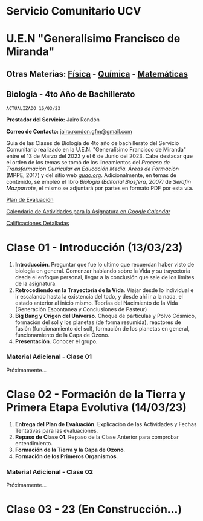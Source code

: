 # Servicio Comunitario UCV
# U.E.N "Generalísimo Francisco de Miranda" 
## Otras Materias: [Física](FSC.md) - [Química](QMC.md) - [Matemáticas](MTM.md)

## Biología - 4to Año de Bachillerato

`ACTUALIZADO 16/03/23`

**Prestador del Servicio:** Jairo Rondón

**Correo de Contacto:** jairo.rondon.gfm@gmail.com

Guía de las Clases de Biología de 4to año de bachillerato del Servicio Comunitario realizado en la U.E.N. "Generalísimo Francisco de Miranda" entre el 13 de Marzo del 2023 y el 6 de Junio del 2023. Cabe destacar que el orden de los temas se tomó de los lineamientos del *Proceso de Transformación Curricular en Educación Media. Áreas de Formación* (MPPE, 2017) y del sitio web [*guao.org*](https://guao.org/cuarto_ano/biologia). Adicionalmente, en temas de contenido, se empleó el libro *Biología (Editorial Biosfera, 2007)* de *Serafín Mazparrote*, el mismo se adjuntará por partes en formato PDF por esta vía. 

[Plan de Evaluación](Plan_Eval.pdf)

[Calendario de Actividades para la Asignatura en *Google Calendar*](https://calendar.google.com/calendar/embed?src=jairo.rondon.gfm%40gmail.com&ctz=America%2FCaracas)

[Calificaciones Detalladas](https://docs.google.com/spreadsheets/d/1dEX6elJxsQzoTEhX-kjFiQTtKCnsyaoQBF-lZcFot2M/edit?usp=sharing)

# Clase 01 - Introducción (13/03/23)

1. **Introducción**. Preguntar que fue lo ultimo que recuerdan haber visto de biología en general. Comenzar hablando sobre la Vida y su trayectoria desde el enfoque personal, llegar a la conclusión que sale de los limites de la asignatura.
2. **Retrocediendo en la Trayectoria de la Vida**. Viajar desde lo individual e ir escalando hasta la existencia del todo, y desde ahí ir a la nada, el estado anterior al inicio mismo. Teorías del Nacimiento de la Vida (Generación Espontanea y Conclusiones de Pasteur) 
3. **Big Bang y Origen del Universo**. Choque de partículas y Polvo Cósmico, formación del sol y los planetas (de forma resumida), reactores de fusión (funcionamiento del sol), formación de los planetas en general, funcionamiento de la Capa de Ozono.
4. **Presentación**. Conocer el grupo.

### Material Adicional - Clase 01
Próximamente...

# Clase 02 - Formación de la Tierra y Primera Etapa Evolutiva (14/03/23)

1. **Entrega del Plan de Evaluación**. Explicación de las Actividades y Fechas Tentativas para las evaluaciones.
2. **Repaso de Clase 01**. Repaso de la Clase Anterior para comprobar entendimiento.
3. **Formación de la Tierra y la Capa de Ozono**.
4. **Formación de los Primeros Organismos**.

### Material Adicional - Clase 02
Próximamente...

# Clase 03 - 23 (En Construcción...)
